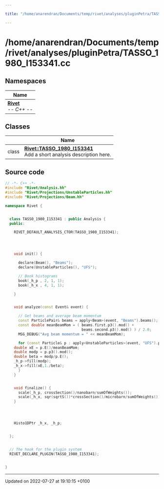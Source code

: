 ```yaml
---

title: "/home/anarendran/Documents/temp/rivet/analyses/pluginPetra/TASSO_1980_I153341.cc"

---
```


# /home/anarendran/Documents/temp/rivet/analyses/pluginPetra/TASSO_1980_I153341.cc



## Namespaces

| Name           |
| -------------- |
| **[Rivet](http://example.org/namespaces/namespacerivet/)** <br>-*- C++ -*-  |

## Classes

|                | Name           |
| -------------- | -------------- |
| class | **[Rivet::TASSO_1980_I153341](http://example.org/classes/classrivet_1_1tasso__1980__i153341/)** <br>Add a short analysis description here.  |




## Source code

```cpp
// -*- C++ -*-
#include "Rivet/Analysis.hh"
#include "Rivet/Projections/UnstableParticles.hh"
#include "Rivet/Projections/Beam.hh"

namespace Rivet {


  class TASSO_1980_I153341 : public Analysis {
  public:

    RIVET_DEFAULT_ANALYSIS_CTOR(TASSO_1980_I153341);




    void init() {

      declare(Beam(), "Beams");
      declare(UnstableParticles(), "UFS");

      // Book histograms
      book(_h_p , 2, 1, 1);
      book(_h_x , 4, 1, 1);

    }


    void analyze(const Event& event) {

      // Get beams and average beam momentum
      const ParticlePair& beams = apply<Beam>(event, "Beams").beams();
      const double meanBeamMom = ( beams.first.p3().mod() +
                                   beams.second.p3().mod() ) / 2.0;
      MSG_DEBUG("Avg beam momentum = " << meanBeamMom);

      for (const Particle& p : apply<UnstableParticles>(event, "UFS").particles(Cuts::pid==PID::K0S or Cuts::pid==PID::K0L)) {
    double xE = p.E()/meanBeamMom;
    double modp = p.p3().mod();
    double beta = modp/p.E();
    _h_p->fill(modp);
    _h_x->fill(xE,1./beta);
      }
    }


    void finalize() {
      scale(_h_p, crossSection()/nanobarn/sumOfWeights());
      scale(_h_x, sqr(sqrtS())*crossSection()/microbarn/sumOfWeights());
    }




    Histo1DPtr _h_x, _h_p;


  };


  // The hook for the plugin system
  RIVET_DECLARE_PLUGIN(TASSO_1980_I153341);


}
```


-------------------------------

Updated on 2022-07-27 at 19:10:15 +0100
